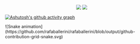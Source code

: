 <!--
**Antonidass/Antonidass** is a ✨ _special_ ✨ repository because its `README.md` (this file) appears on your GitHub profile.
-->

<center>
<p>
  <img height="180em" src="https://github-readme-stats.vercel.app/api?username=antonidass&show_icons=true&hide_border=true&&count_private=true&include_all_commits=true" />
  <img height="180em" src="https://github-readme-stats.vercel.app/api/top-langs/?username=antonidass&exclude_repo=KNN-Image-Classification&show_icons=true&hide_border=true&layout=compact&langs_count=8"/>
</p>
</center>

[![Ashutosh's github activity graph](https://activity-graph.herokuapp.com/graph?username=antonidass&theme=react-dark)](https://github.com/ashutosh00710/github-readme-activity-graph)

 
<div> 
  ![Snake animation](https://github.com/rafaballerini/rafaballerini/blob/output/github-contribution-grid-snake.svg)
</div>
